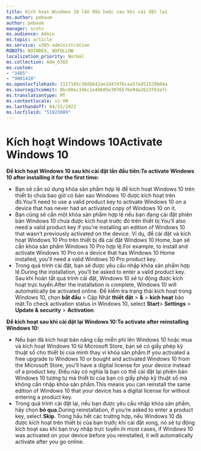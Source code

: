 ```yaml
---
title: Kích hoạt Windows 10 lần đầu hoặc sau khi cài đặt lại
ms.author: pebaum
author: pebaum
manager: scotv
ms.audience: Admin
ms.topic: article
ms.service: o365-administration
ROBOTS: NOINDEX, NOFOLLOW
localization_priority: Normal
ms.collection: Adm_O365
ms.custom:
- "3485"
- "9001418"
ms.openlocfilehash: 1117105c30db642ae2d47df6caa57ed51529b04a
ms.sourcegitcommit: 8bc60ec34bc1e40685e3976576e04a2623f63a7c
ms.translationtype: MT
ms.contentlocale: vi-VN
ms.lasthandoff: 04/15/2021
ms.locfileid: "51823089"
---
```

# <a name="activate-windows-10"></a><span data-ttu-id="45375-102">Kích hoạt Windows 10</span><span class="sxs-lookup"><span data-stu-id="45375-102">Activate Windows 10</span></span>

<span data-ttu-id="45375-103">**Để kích hoạt Windows 10 sau khi cài đặt lần đầu tiên:**</span><span class="sxs-lookup"><span data-stu-id="45375-103">**To activate Windows 10 after installing it for the first time:**</span></span>

- <span data-ttu-id="45375-104">Bạn sẽ cần sử dụng khóa sản phẩm hợp lệ để kích hoạt Windows 10 trên thiết bị chưa bao giờ có bản sao Windows 10 được kích hoạt trên đó.</span><span class="sxs-lookup"><span data-stu-id="45375-104">You’ll need to use a valid product key to activate Windows 10 on a device that has never had an activated copy of Windows 10 on it.</span></span>
- <span data-ttu-id="45375-105">Bạn cũng sẽ cần một khóa sản phẩm hợp lệ nếu bạn đang cài đặt phiên bản Windows 10 chưa được kích hoạt trước đó trên thiết bị.</span><span class="sxs-lookup"><span data-stu-id="45375-105">You’ll also need a valid product key if you're installing an edition of Windows 10 that wasn’t previously activated on the device.</span></span> <span data-ttu-id="45375-106">Ví dụ, để cài đặt và kích hoạt Windows 10 Pro trên thiết bị đã cài đặt Windows 10 Home, bạn sẽ cần khóa sản phẩm Windows 10 Pro hợp lệ.</span><span class="sxs-lookup"><span data-stu-id="45375-106">For example, to install and activate Windows 10 Pro on a device that has Windows 10 Home installed, you'll need a valid Windows 10 Pro product key.</span></span>
- <span data-ttu-id="45375-107">Trong quá trình cài đặt, bạn sẽ được yêu cầu nhập khóa sản phẩm hợp lệ.</span><span class="sxs-lookup"><span data-stu-id="45375-107">During the installation, you’ll be asked to enter a valid product key.</span></span> <span data-ttu-id="45375-108">Sau khi hoàn tất quá trình cài đặt, Windows 10 sẽ tự động được kích hoạt trực tuyến.</span><span class="sxs-lookup"><span data-stu-id="45375-108">After the installation is complete, Windows 10 will automatically be activated online.</span></span> <span data-ttu-id="45375-109">Để kiểm tra trạng thái kích hoạt trong Windows 10, chọn **bắt đầu** >  Cập Nhật **thiết đặt**  >  **&**  >  **kích hoạt** bảo mật.</span><span class="sxs-lookup"><span data-stu-id="45375-109">To check activation status in Windows 10, select **Start**> **Settings** > **Update & security** > **Activation**.</span></span>

<span data-ttu-id="45375-110">**Để kích hoạt sau khi cài đặt lại Windows 10:**</span><span class="sxs-lookup"><span data-stu-id="45375-110">**To activate after reinstalling Windows 10:**</span></span>

- <span data-ttu-id="45375-111">Nếu bạn đã kích hoạt bản nâng cấp miễn phí lên Windows 10 hoặc mua và kích hoạt Windows 10 từ Microsoft Store, bạn sẽ có giấy phép kỹ thuật số cho thiết bị của mình thay vì khóa sản phẩm.</span><span class="sxs-lookup"><span data-stu-id="45375-111">If you activated a free upgrade to Windows 10 or bought and activated Windows 10 from the Microsoft Store, you'll have a digital license for your device instead of a product key.</span></span> <span data-ttu-id="45375-112">Điều này có nghĩa là bạn có thể cài đặt lại phiên bản Windows 10 tương tự mà thiết bị của bạn có giấy phép kỹ thuật số mà không cần nhập khóa sản phẩm.</span><span class="sxs-lookup"><span data-stu-id="45375-112">This means you can reinstall the same edition of Windows 10 that your device has a digital license for without entering a product key.</span></span>
- <span data-ttu-id="45375-113">Trong quá trình cài đặt lại, nếu bạn được yêu cầu nhập khóa sản phẩm, hãy chọn **bỏ qua**.</span><span class="sxs-lookup"><span data-stu-id="45375-113">During reinstallation, if you’re asked to enter a product key, select **Skip**.</span></span> <span data-ttu-id="45375-114">Trong hầu hết các trường hợp, nếu Windows 10 đã được kích hoạt trên thiết bị của bạn trước khi cài đặt xong, nó sẽ tự động kích hoạt sau khi bạn truy nhập trực tuyến.</span><span class="sxs-lookup"><span data-stu-id="45375-114">In most cases, if Windows 10 was activated on your device before you reinstalled, it will automatically activate after you go online.</span></span>
